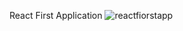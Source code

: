 React First Application
<img src="https://i.ibb.co/kg7ww0x/reactfiorstapp.png" alt="reactfiorstapp" border="0">
